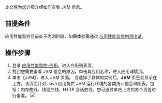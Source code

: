 本文将为您详细介绍如何查看 JVM 信息。

## 前提条件


应用性能监控目前处于内测阶段，如需体验需通过 [应用性能监控内测申请](https://cloud.tencent.com/apply/p/f5yvbf09mka)。

## 操作步骤

1. 登录 [应用性能监控-应用](https://console.cloud.tencent.com/tapm/application)，进入应用列表页。
2. 找到您需要查看 JVM 信息的原因，单击其应用名称，进入应用详情页。
3. 单击【JVM】，进入 JVM 页面。
当选择了具体的实例后，**JVM** 页签会显示在上方。该页面针对 Java 应用提供 JVM 运行环境的各类统计信息和图表，包括：内存曲线、线程曲线、HTTP 会话曲线。您可通过单击上方的各个页签进行查看。
![](https://main.qcloudimg.com/raw/20677f298afc32267f4e7d65b83b86b7.png)
